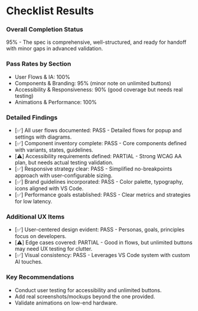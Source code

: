 # Checklist Results

### Overall Completion Status
95% - The spec is comprehensive, well-structured, and ready for handoff with minor gaps in advanced validation.

### Pass Rates by Section
- User Flows & IA: 100%
- Components & Branding: 95% (minor note on unlimited buttons)
- Accessibility & Responsiveness: 90% (good coverage but needs real testing)
- Animations & Performance: 100%

### Detailed Findings
- [✅] All user flows documented: PASS - Detailed flows for popup and settings with diagrams.
- [✅] Component inventory complete: PASS - Core components defined with variants, states, guidelines.
- [⚠️] Accessibility requirements defined: PARTIAL - Strong WCAG AA plan, but needs actual testing validation.
- [✅] Responsive strategy clear: PASS - Simplified no-breakpoints approach with user-configurable sizing.
- [✅] Brand guidelines incorporated: PASS - Color palette, typography, icons aligned with VS Code.
- [✅] Performance goals established: PASS - Clear metrics and strategies for low latency.

### Additional UX Items
- [✅] User-centered design evident: PASS - Personas, goals, principles focus on developers.
- [⚠️] Edge cases covered: PARTIAL - Good in flows, but unlimited buttons may need UX testing for clutter.
- [✅] Visual consistency: PASS - Leverages VS Code system with custom AI touches.

### Key Recommendations
- Conduct user testing for accessibility and unlimited buttons.
- Add real screenshots/mockups beyond the one provided.
- Validate animations on low-end hardware.
